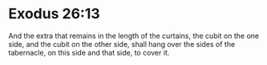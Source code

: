 # Exodus 26:13

And the extra that remains in the length of the curtains, the cubit on the one side, and the cubit on the other side, shall hang over the sides of the tabernacle, on this side and that side, to cover it.
